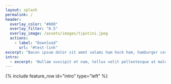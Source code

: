 ```yaml
---
layout: splash
permalink: /
header:
  overlay_color: "#000"
  overlay_filter: "0.5"
  overlay_image: /assets/images/tiputini.jpeg
  actions:
    - label: "Download"
      url: "#test-link"
excerpt: "Bacon ipsum dolor sit amet salami ham hock ham, hamburger corned beef short ribs kielbasa biltong t-bone drumstick tri-tip tail sirloin pork chop."
intro: 
  - excerpt: 'Nullam suscipit et nam, tellus velit pellentesque at malesuada, enim eaque. Quis nulla, netus tempor in diam gravida tincidunt, *proin faucibus* voluptate felis id sollicitudin.
---
```


{% include feature_row id="intro" type="left" %}
